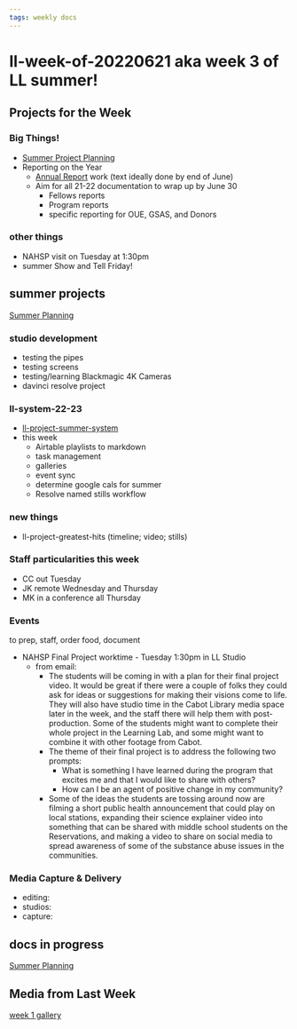 ```yaml
---
tags: weekly docs
---
```


# ll-week-of-20220621 aka week 3 of LL summer!


## Projects for the Week

### Big Things!

* [Summer Project Planning](https://hackmd.io/sEVz4Tn9Q46HDZ8SD5Wk0A?view)
* Reporting on the Year
    * [Annual Report](https://docs.google.com/document/d/1lAfT2LDrC7ra_hTN7klfPXU4wm7BKEheZuDH_7t09HA/edit#) work (text ideally done by end of June)
    * Aim for all 21-22 documentation to wrap up by June 30
        * Fellows reports
        * Program reports
        * specific reporting for OUE, GSAS, and Donors


### other things
* NAHSP visit on Tuesday at 1:30pm
* summer Show and Tell Friday!

## summer projects


[Summer Planning](https://hackmd.io/sEVz4Tn9Q46HDZ8SD5Wk0A?view)


### studio development

- testing the pipes
- testing screens
- testing/learning Blackmagic 4K Cameras
- davinci resolve project


### ll-system-22-23

- [ll-project-summer-system](https://hackmd.io/L1bJvNwkQkKlsN567JinsQ?view)
- this week
    - Airtable playlists to markdown
    - task management
    - galleries
    - event sync
    - determine google cals for summer
    - Resolve named stills workflow


### new things
- ll-project-greatest-hits (timeline; video; stills)

### Staff particularities this week
* CC out Tuesday
* JK remote Wednesday and Thursday
* MK in a conference all Thursday


### Events
to prep, staff, order food, document
* NAHSP Final Project worktime - Tuesday 1:30pm in LL Studio
    * from email:
        * The students will be coming in with a plan for their final project video.  It would be great if there were a couple of folks they could ask for ideas or suggestions for making their visions come to life.  They will also have studio time in the Cabot Library media space later in the week, and the staff there will help them with post-production.  Some of the students might want to complete their whole project in the Learning Lab, and some might want to combine it with other footage from Cabot.
        * The theme of their final project is to address the following two prompts:
            * What is something I have learned during the program that excites me and that I would like to share with others?
            * How can I be an agent of positive change in my community?
        * Some of the ideas the students are tossing around now are filming a short public health announcement that could play on local stations, expanding their science explainer video into something that can be shared with middle school students on the Reservations, and making a video to share on social media to spread awareness of some of the substance abuse issues in the communities.


### Media Capture & Delivery
* editing:
* studios:
* capture:

## docs in progress

[Summer Planning](https://hackmd.io/sEVz4Tn9Q46HDZ8SD5Wk0A?view)


## Media from Last Week

[week 1 gallery](https://hackmd.io/z4v5DDiCSLW6vqgpkFo_7A?view)